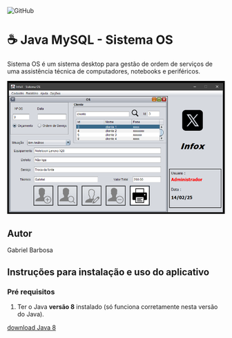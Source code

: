 ![GitHub](https://img.shields.io/github/license/professorjosedeassis/infoX)

# ☕ Java MySQL - Sistema OS
Sistema OS é um sistema desktop para gestão de ordem de serviços de uma assistência técnica de computadores, notebooks e periféricos.

![sistemaOS](https://github.com/Gabrielb04/InfoX/blob/main/assets/Captura%20de%20Tela.png)

## Autor
Gabriel Barbosa
## Instruções para instalação e uso do aplicativo
### Pré requisitos
1) Ter o Java **versão 8** instalado (só funciona corretamente nesta versão do Java). 

[download Java 8](https://www.oracle.com/br/java/technologies/javase/javase8-archive-downloads.html)
